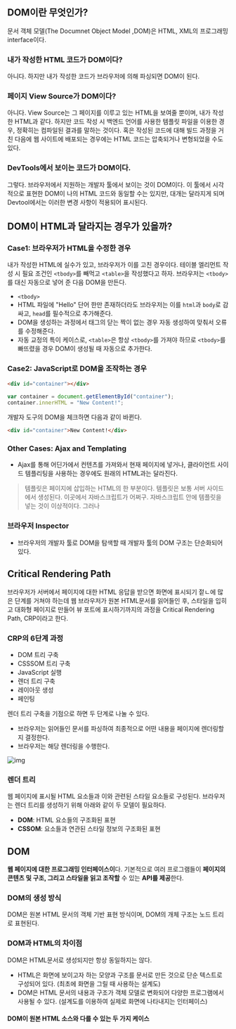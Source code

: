 ## DOM이란 무엇인가?

문서 객체 모델(The Documnet Object Model ,DOM)은 HTML, XML의 프로그래밍 interface이다.

### 내가 작성한 HTML 코드가 DOM이다?

아니다. 하지만 내가 작성한 코드가 브라우저에 의해 파싱되면 DOM이 된다.

### 페이지 View Source가 DOM이다?

아니다. View Source는 그 페이지를 이루고 있는 HTML을 보여줄 뿐이며, 내가 작성한 HTML과 같다. 하지만 코드 작성 시 백엔드 언어를 사용한 템플릿 파일을 이용한 경우, 정확히는 컴파일된 결과를 말하는 것이다. 혹은 작성된 코드에 대해 빌드 과정을 거친 다음에 웹 사이트에 배포되는 경우에는 HTML 코드는 압축되거나 변형되었을 수도 있다.

### DevTools에서 보이는 코드가 DOM이다. 

그렇다. 브라우저에서 지원하는 개발자 툴에서 보이는 것이 DOM이다. 이 툴에서 시각적으로 표현한 DOM이 나의 HTML 코드와 동일할 수는 있지만, 대개는 달라지게 되며 Devtool에서는 이러한 변경 사항이 적용되어 표시된다.

## DOM이 HTML과 달라지는 경우가 있을까?

### Case1: 브라우저가 HTML을 수정한 경우

내가 작성한 HTML에 실수가 있고, 브라우저가 이를 고친 경우이다. 테이블 엘리먼트 작성 시 필요 조건인 `<tbody>`를 빼먹고 `<table>`을 작성했다고 하자. 브라우저는 `<tbody>`를 대신 자동으로 넣어 준 다음 DOM을 만든다.

- `<tbody>`
- HTML 파일에 "Hello" 단어 한만 존재하더라도 브라우저는 이를 `html`과 `body`로 감싸고, `head`를 필수적으로 추가해준다.
- DOM을 생성하는 과정에서 태그의 닫는 짝이 없는 경우 자동 생성하여 맞춰서 오류를 수정해준다.
- 자동 교정의 특이 케이스로, `<table>`은 항상 `<tbody>`를 가져야 하므로 `<tbody>`를 빠뜨렸을 경우 DOM이 생성될 때 자동으로 추가한다.

### Case2: JavaScript로 DOM을 조작하는 경우

```html
<div id="container"></div>
```

```js
var container = document.getElementById("container");
container.innerHTML = "New Content!";
```

개발자 도구의 DOM을 체크하면 다음과 같이 바뀐다.

```html
<div id="container">New Content!</div>
```

### Other Cases: Ajax and Templating

- Ajax를 통해 어딘가에서 컨텐츠를 가져와서 현재 페이지에 넣거나, 클라이언트 사이드 템플리팅을 사용하는 경우에도 원래의 HTML과는 달라진다.

> 템플릿은 페이지에 삽입하는 HTML의 한 부분이다. 템플릿은 보통 서버 사이드에서 생성된다. 이곳에서 자바스크립트가 어쩌구. 자바스크립트 안에 템플릿을 넣는 것이 이상적이다. 그러나 

### 브라우저 Inspector

- 브라우저의 개발자 툴로 DOM을 탐색할 때 개발자 툴의 DOM 구조는 단순화되어 있다.



## Critical Rendering Path

브라우저가 서버에서 페이지에 대한 HTML 응답을 받으면 화면에 표시되기 젙ㄴ에 많은 단계를 거쳐야 하는데 웹 브라우저가 원본 HTML문서를 읽어들인 후, 스타일을 입히고 대화형 페이지로 만들어 뷰 포트에 표시하기까지의 과정을 Critical Rendering Path, CRP이라고 한다.

### CRP의 6단계 과정

- DOM 트리 구축
- CSSSOM 트리 구축
- JavaScript  실행
- 렌더 트리 구축
- 레이아웃 생성
- 페인팅

렌더 트리 구축을 기점으로 하면 두 단계로 나눌 수 있다. 

- 브라우저는 읽어들인 문서를 파싱하여 최종적으로 어떤 내용을 페이지에 렌더링할지 결정한다.
- 브라우저는 해당 렌더링을 수행한다.

![img](https://media.vlpt.us/post-images/surim014/78564f80-2cd5-11ea-b5ba-13b53e7b23f0/image.png)

### 렌더 트리

웹 페이지에 표시될 HTML 요소들과 이와 관련된 스타일 요소들로 구성된다. 브라우저는 렌더 트리를 생성하기 위해 아래와 같이 두 모델이 필요하다.

- **DOM**: HTML 요소들의 구조화된 표현
- **CSSOM**: 요소들과 연관된 스타일 정보의 구조화된 표현



## DOM

**웹 페이지에 대한 프로그래밍 인터페이스이**다. 기본적으로 여러 프로그램들이 **페이지의 콘텐츠 및 구조, 그리고 스타일을 읽고 조작할** 수 있는 **API를 제공**한다.

### DOM의 생성 방식

DOM은 원본 HTML 문서의 객체 기반 표현 방식이며, DOM의 개체 구조는 노드 트리로 표현된다.

### DOM과 HTML의 차이점

DOM은 HTML문서로 생성되지만 항상 동일하지는 않다.

- HTML은 화면에 보이고자 하는 모양과 구조를 문서로 만든 것으로 단순 텍스트로 구성되어 있다. (최초에 화면을 그릴 때 사용하는 설계도)
- DOM은 HTML 문서의 내용과 구조가 객체 모델로 변화되어 다양한 프로그램에서 사용될 수 있다. (설계도를 이용하여 실제로 화면에 나타내지는 인터페이스)

#### DOM이 원본 HTML 소스와 다를 수 있는 두 가지 케이스


